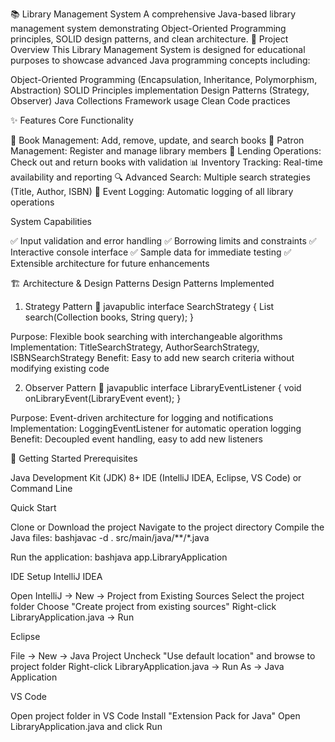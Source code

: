 📚 Library Management System
A comprehensive Java-based library management system demonstrating Object-Oriented Programming principles, SOLID design patterns, and clean architecture.
🎯 Project Overview
This Library Management System is designed for educational purposes to showcase advanced Java programming concepts including:

Object-Oriented Programming (Encapsulation, Inheritance, Polymorphism, Abstraction)
SOLID Principles implementation
Design Patterns (Strategy, Observer)
Java Collections Framework usage
Clean Code practices

✨ Features
Core Functionality

📖 Book Management: Add, remove, update, and search books
👥 Patron Management: Register and manage library members
🔄 Lending Operations: Check out and return books with validation
📊 Inventory Tracking: Real-time availability and reporting
🔍 Advanced Search: Multiple search strategies (Title, Author, ISBN)
📝 Event Logging: Automatic logging of all library operations

System Capabilities

✅ Input validation and error handling
✅ Borrowing limits and constraints
✅ Interactive console interface
✅ Sample data for immediate testing
✅ Extensible architecture for future enhancements

🏗️ Architecture & Design Patterns
Design Patterns Implemented
1. Strategy Pattern 🎯
javapublic interface SearchStrategy {
    List<Book> search(Collection<Book> books, String query);
}

Purpose: Flexible book searching with interchangeable algorithms
Implementation: TitleSearchStrategy, AuthorSearchStrategy, ISBNSearchStrategy
Benefit: Easy to add new search criteria without modifying existing code

2. Observer Pattern 👀
javapublic interface LibraryEventListener {
    void onLibraryEvent(LibraryEvent event);
}

Purpose: Event-driven architecture for logging and notifications
Implementation: LoggingEventListener for automatic operation logging
Benefit: Decoupled event handling, easy to add new listeners

🚀 Getting Started
Prerequisites

Java Development Kit (JDK) 8+
IDE (IntelliJ IDEA, Eclipse, VS Code) or Command Line

Quick Start

Clone or Download the project
Navigate to the project directory
Compile the Java files:
bashjavac -d . src/main/java/**/*.java

Run the application:
bashjava app.LibraryApplication


IDE Setup
IntelliJ IDEA

Open IntelliJ → New → Project from Existing Sources
Select the project folder
Choose "Create project from existing sources"
Right-click LibraryApplication.java → Run

Eclipse

File → New → Java Project
Uncheck "Use default location" and browse to project folder
Right-click LibraryApplication.java → Run As → Java Application

VS Code

Open project folder in VS Code
Install "Extension Pack for Java"
Open LibraryApplication.java and click Run
